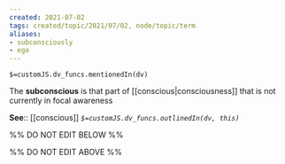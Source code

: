 ```yaml
---
created: 2021-07-02
tags: created/topic/2021/07/02, node/topic/term
aliases:
- subconsciously
- ego
---
```

`$=customJS.dv_funcs.mentionedIn(dv)`

The **subconscious** is that part of [[conscious|consciousness]] that is not currently in focal awareness

**See**:: [[conscious]]
*`$=customJS.dv_funcs.outlinedIn(dv, this)`*

%% DO NOT EDIT BELOW %%

%% DO NOT EDIT ABOVE %%
